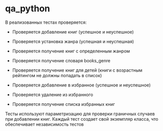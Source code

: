 # qa_python

В реализованных тестах проверяется:

- Проверяется добавление книг (успешное и неуспешное)

- Проверяется установка жанра (успешная и неуспешная)

- Проверяется получение книг с определенным жанром

- Проверяется получение словаря books_genre

- Проверяется получение книг для детей (книги с возрастным рейтингом не должны попадать в список)

- Проверяется добавление в избранное (успешное и неуспешное)

- Проверяется удаление из избранного

- Проверяется получение списка избранных книг

Тесты используют параметризацию для проверки граничных случаев при добавлении книг. Каждый тест создает свой экземпляр класса, что обеспечивает независимость тестов